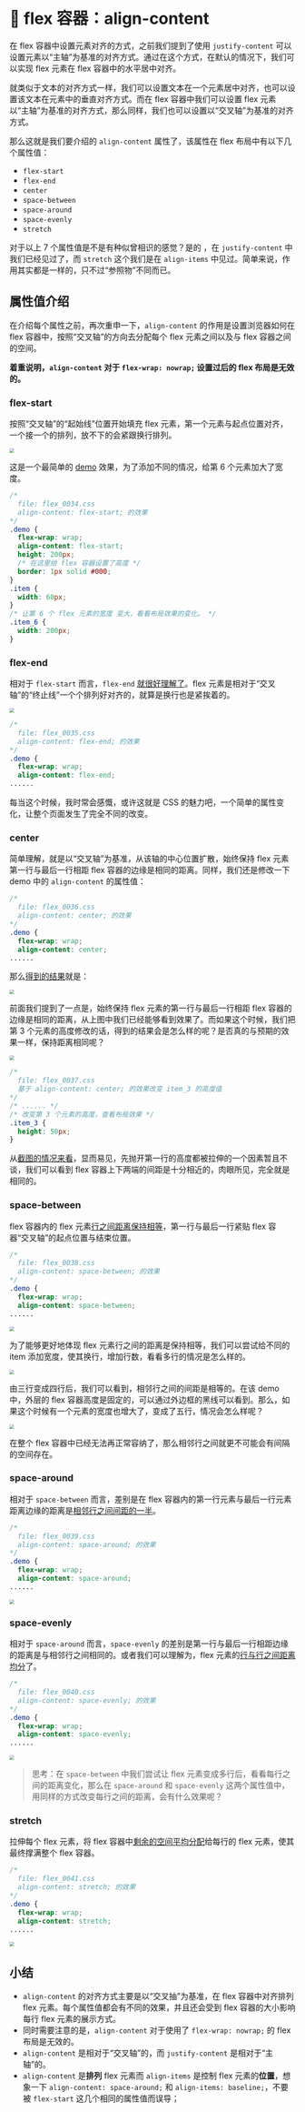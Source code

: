 # 📕 flex 容器：align-content

在 flex 容器中设置元素对齐的方式，之前我们提到了使用 `justify-content` 可以设置元素以“主轴”为基准的对齐方式。通过在这个方式，在默认的情况下，我们可以实现 flex 元素在 flex 容器中的水平居中对齐。

就类似于文本的对齐方式一样，我们可以设置文本在一个元素居中对齐，也可以设置该文本在元素中的垂直对齐方式。而在 flex 容器中我们可以设置 flex 元素以“主轴”为基准的对齐方式，那么同样，我们也可以设置以“交叉轴”为基准的对齐方式。

那么这就是我们要介绍的 `align-content` 属性了，该属性在 flex 布局中有以下几个属性值：

* `flex-start`
* `flex-end`
* `center`
* `space-between`
* `space-around`
* `space-evenly`
* `stretch`

对于以上 7 个属性值是不是有种似曾相识的感觉？是的 ，在 `justify-content` 中我们已经见过了，而 `stretch` 这个我们是在 `align-items` 中见过。简单来说，作用其实都是一样的，只不过“参照物”不同而已。

## 属性值介绍

在介绍每个属性之前，再次重申一下，`align-content` 的作用是设置浏览器如何在 flex 容器中，按照“交叉轴”的方向去分配每个 flex 元素之间以及与 flex 容器之间的空间。

**着重说明，`align-content` 对于 `flex-wrap: nowrap;` 设置过后的 flex 布局是无效的。**

### flex-start

按照“交叉轴”的“起始线”位置开始填充 flex 元素，第一个元素与起点位置对齐，一个接一个的排列，放不下的会紧跟换行排列。

<img src="/image/02-07-01.png" style="zoom:50%;" />

这是一个最简单的 [demo](/demo.html?id=34) 效果，为了添加不同的情况，给第 6 个元素加大了宽度。

```css
/* 
  file: flex_0034.css
  align-content: flex-start; 的效果
*/
.demo {
  flex-wrap: wrap;
  align-content: flex-start;
  height: 200px;
  /* 在这里给 flex 容器设置了高度 */
  border: 1px solid #000;
}
.item {
  width: 60px;
}
/* 让第 6 个 flex 元素的宽度 变大，看看布局效果的变化。 */
.item_6 {
  width: 200px;
}
```

### flex-end

相对于 `flex-start` 而言，`flex-end` [就很好理解了](/demo.html?id=35)。flex 元素是相对于“交叉轴”的“终止线”一个个排列好对齐的，就算是换行也是紧挨着的。

<img src="/image/02-07-02.png" style="zoom:50%;" />

```css
/* 
  file: flex_0035.css
  align-content: flex-end; 的效果
*/
.demo {
  flex-wrap: wrap;
  align-content: flex-end;
......
```

每当这个时候，我时常会感慨，或许这就是 CSS 的魅力吧，一个简单的属性变化，让整个页面发生了完全不同的改变。

### center

简单理解，就是以“交叉轴”为基准，从该轴的中心位置扩散，始终保持 flex 元素第一行与最后一行相距 flex 容器的边缘是相同的距离。同样，我们还是修改一下 demo 中的 `align-content` 的属性值：

```css
/* 
  file: flex_0036.css
  align-content: center; 的效果
*/
.demo {
  flex-wrap: wrap;
  align-content: center;
......
```

那么[得到的结果](/demo.html?id=36)就是：

<img src="/image/02-07-03.png" style="zoom:50%;" />

前面我们提到了一点是，始终保持 flex 元素的第一行与最后一行相距 flex 容器的边缘是相同的距离，从上图中我们已经能够看到效果了。而如果这个时候，我们把第 3 个元素的高度修改的话，得到的结果会是怎么样的呢？是否真的与预期的效果一样，保持距离相同呢？

<img src="/image/02-07-04.png" style="zoom:50%;" />

```css
/* 
  file: flex_0037.css
  基于 align-content: center; 的效果改变 item_3 的高度值
*/
/* ...... */
/* 改变第 3 个元素的高度，查看布局效果 */
.item_3 {
  height: 50px;
}
```

从[截图的情况来看](/demo.html?id=37)，显而易见，先抛开第一行的高度都被拉伸的一个因素暂且不谈，我们可以看到 flex 容器上下两端的间距是十分相近的，肉眼所见，完全就是相同的。

### space-between

flex 容器内的 flex 元素[行之间距离保持相等](/demo.html?id=38)，第一行与最后一行紧贴 flex 容器“交叉轴”的起点位置与结束位置。

```css
/* 
  file: flex_0038.css
  align-content: space-between; 的效果
*/
.demo {
  flex-wrap: wrap;
  align-content: space-between;
......
```

<img src="/image/02-07-05.png" style="zoom:50%;" />

为了能够更好地体现 flex 元素行之间的距离是保持相等，我们可以尝试给不同的 item 添加宽度，使其换行，增加行数，看看多行的情况是怎么样的。

<img src="/image/02-07-06.png" style="zoom:50%;" />

由三行变成四行后，我们可以看到，相邻行之间的间距是相等的。在该 demo 中，外层的 flex 容器高度是固定的，可以通过外边框的黑线可以看到。那么，如果这个时候有一个元素的宽度也增大了，变成了五行，情况会怎么样呢？

<img src="/image/02-07-07.png" style="zoom:50%;" />

在整个 flex 容器中已经无法再正常容纳了，那么相邻行之间就更不可能会有间隔的空间存在。

### space-around

相对于 `space-between` 而言，差别是在 flex 容器内的第一行元素与最后一行元素距离边缘的距离是[相邻行之间间距的一半](/demo.html?id=39)。

```css
/* 
  file: flex_0039.css
  align-content: space-around; 的效果
*/
.demo {
  flex-wrap: wrap;
  align-content: space-around;
......
```

<img src="/image/02-07-08.png" style="zoom:50%;" />

### space-evenly

相对于  `space-around` 而言，`space-evenly` 的差别是第一行与最后一行相距边缘的距离是与相邻行之间相同的。或者我们可以理解为，flex 元素的[行与行之间距离均分](/demo.html?id=40)了。

```css
/* 
  file: flex_0040.css
  align-content: space-evenly; 的效果
*/
.demo {
  flex-wrap: wrap;
  align-content: space-evenly;
......
```

<img src="/image/02-07-09.png" style="zoom:50%;" />

> 思考：在 `space-between` 中我们尝试让 flex 元素变成多行后，看看每行之间的距离变化，那么在 `space-around` 和 `space-evenly` 这两个属性值中，用同样的方式改变每行之间的距离，会有什么效果呢？

### stretch

拉伸每个 flex 元素，将 flex 容器中[剩余的空间平均分配](/demo.html?id=41)给每行的 flex 元素，使其最终撑满整个 flex 容器。

```css
/* 
  file: flex_0041.css
  align-content: stretch; 的效果
*/
.demo {
  flex-wrap: wrap;
  align-content: stretch;
......
```

<img src="/image/02-07-10.png" style="zoom:50%;" />

## 小结

* `align-content` 的对齐方式主要是以“交叉抽”为基准，在 flex 容器中对齐排列 flex 元素。每个属性值都会有不同的效果，并且还会受到 flex 容器的大小影响每行 flex 元素的展示方式。
* 同时需要注意的是，`align-content` 对于使用了 `flex-wrap: nowrap;` 的 flex 布局是无效的。
* `align-content` 是相对于“交叉轴”的，而 `justify-content` 是相对于“主轴”的。
* `align-content` 是**排列** flex 元素而 `align-items` 是控制 flex 元素的**位置**，想象一下 `align-content: space-around;` 和 `align-items: baseline;`，不要被 `flex-start` 这几个相同的属性值而误导；
